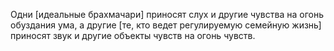 Одни [идеальные брахмачари] приносят слух и другие чувства на огонь обуздания ума, а другие [те, кто ведет регулируемую семейную жизнь] приносят звук и другие объекты чувств на огонь чувств.
